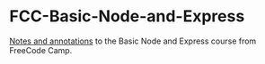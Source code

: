 # FCC-Basic-Node-and-Express

[Notes and annotations](https://via.hypothes.is/https://www.freecodecamp.org/learn/apis-and-microservices/basic-node-and-express/) to the Basic Node and Express course from FreeCode Camp. 
